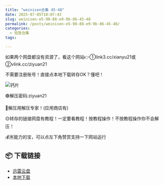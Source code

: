 ```yaml
---
title: "weinisen合集 45-48"
date: 2025-07-05T18:07:43
slug: weinisen-e5-90-88-e9-9b-86-45-48
permalink: /posts/weinisen-e5-90-88-e9-9b-86-45-48/
categories:
  - 恰饭合集
tags:

---
```


如果两个网盘都没有资源了，看这个网站👉①link3.cc/xianyu21或②vlink.cc/ziyuan21

不需要注册账号！直接点本地下载转存OK？懂吧！

![钙片](/images/wp/weinisen-e5-90-88-e9-9b-86-45-48-9616565c.jpg)

🟢解压密码:ziyuan21

🔵解压用解压专家！(应用商店有)

🟡转存的链接网盘有教程！一定要看教程！按教程操作！不按教程操作你不会解压！

💰🈶能力的宝，可以点左下角赞赏支持一下网站运行

## 📦 下载链接
- [迅雷云盘](https://blziyuan21.com/pay-download/9513?key=c4b88683b8&down_id=0)
- [本地下载](https://blziyuan21.com/pay-download/9513?key=c4b88683b8&down_id=1)

